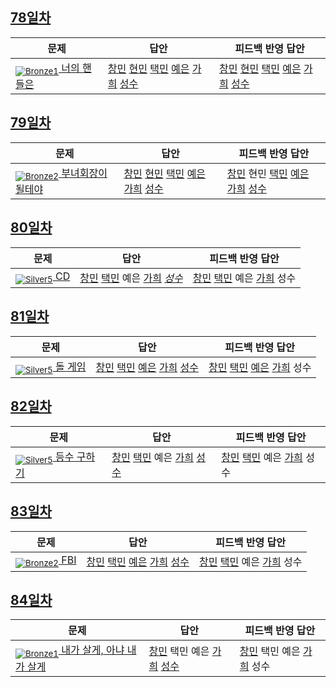 [Unrated]: https://user-images.githubusercontent.com/33937365/126247607-85783912-c11a-4d50-ac36-8cc7dcb75cd2.png
[Bronze5]: https://user-images.githubusercontent.com/33937365/126247611-e362d727-17a4-4737-a232-5827e185ab7c.png
[Bronze4]: https://user-images.githubusercontent.com/33937365/126247612-89cbc675-e1d4-43a2-950b-1cb014dca697.png
[Bronze3]: https://user-images.githubusercontent.com/33937365/126247613-b8408610-7bc4-40f8-804f-a30a45ddbb68.png
[Bronze2]: https://user-images.githubusercontent.com/33937365/126247614-d85dc6ff-a520-4c00-82bd-eb593b156bd8.png
[Bronze1]: https://user-images.githubusercontent.com/33937365/126247616-04b2ab30-9891-4b7b-8cb4-38e99b97e834.png
[Silver5]: https://user-images.githubusercontent.com/33937365/126247618-38c5c905-672b-4d75-808e-8a7d45ea577d.png
[Silver4]: https://user-images.githubusercontent.com/33937365/126247620-ba2d1b96-b0aa-4b88-80c5-71569c69bbc3.png
[Silver3]: https://user-images.githubusercontent.com/33937365/126247621-1b55b7f4-3a79-4348-8a63-f00c1813853e.png
[Silver2]: https://user-images.githubusercontent.com/33937365/126247622-a83b30a9-6618-4593-b775-6f6730afd3f6.png
[Silver1]: https://user-images.githubusercontent.com/33937365/126247625-8d82f8ab-6f95-4ef8-a243-be31f548596e.png

## [78일차](Day78)

| 문제                 | 답안 | 피드백 반영 답안 |
| -------------------- | ---- | ---------------- |
| [<sub>![Bronze1]</sub> 너의 핸들은](https://www.acmicpc.net/problem/15819) | [창민](Day78/kcm_15819.java) [현민](Day78/shm_15819.java) [택민](Day78/jtm_15819.java) [예은](Day78/lye_15819.py) [가희](Day78/kkh_15819.java) [성수](Day78/ass_15819.java) | [창민](Day78/kcm_15819.java) [현민](Day78/shm_15819.java) [택민](Day78/jtm_15819.java) [예은](Day78/lye_15819.py) [가희](Day78/kkh_15819.java) [성수](Day78/ass_15819.java)             |

## [79일차](Day79)

| 문제                 | 답안 | 피드백 반영 답안 |
| -------------------- | ---- | ---------------- |
| [<sub>![Bronze2]</sub> 부녀회장이 될테야](https://www.acmicpc.net/problem/2775) | [창민](Day79/kcm_2775.java) [현민](Day79/shm_2775.java) [택민](Day79/jtm_2775.java) [예은](Day79/lye_2775.py) [가희](Day79/kkh_2775.java) [성수](Day79/ass_2775.java) | [창민](Day79/kcm_2775.java) 현민 [택민](Day79/jtm_2775.java) [예은](Day79/lye_2775.py) [가희](Day79/kkh_2775.java) [성수](Day79/ass_2775.java)             |

## [80일차](Day80)

| 문제                 | 답안 | 피드백 반영 답안 |
| -------------------- | ---- | ---------------- |
| [<sub>![Silver5]</sub> CD](https://www.acmicpc.net/problem/4158) | [창민](Day80/kcm_4158.java) [택민](Day80/jtm_4158.java) 예은 [가희](Day80/kkh_4158.java) *[성수](Day80/ass_4158.java)* | [창민](Day80/kcm_4158.java) [택민](Day80/jtm_4158.java) 예은 [가희](Day80/kkh_4158.java) 성수             |

## [81일차](Day81)

| 문제                 | 답안 | 피드백 반영 답안 |
| -------------------- | ---- | ---------------- |
| [<sub>![Silver5]</sub> 돌 게임](https://www.acmicpc.net/problem/9655) | [창민](Day81/kcm_9655.java) [택민](Day81/jtm_9655.java) [예은](Day81/lye_9655.py) [가희](Day81/kkh_9655.java) [성수](Day81/ass_9655.java) | [창민](Day81/kcm_9655.java) [택민](Day81/jtm_9655.java) [예은](Day81/lye_9655.py) [가희](Day81/kkh_fb_9655.java) 성수             |

## [82일차](Day82)

| 문제                 | 답안 | 피드백 반영 답안 |
| -------------------- | ---- | ---------------- |
| [<sub>![Silver5]</sub> 등수 구하기](https://www.acmicpc.net/problem/1205) | [창민](Day82/kcm_1205.java) [택민](Day82/jtm_1205.java) 예은 [가희](Day82/kkh_1205.java) [성수](Day82/ass_1205.java) | [창민](Day82/kcm_1205.java) [택민](Day82/jtm_1205.java) 예은 [가희](Day82/kkh_1205.java) 성수             |

## [83일차](Day83)

| 문제                 | 답안 | 피드백 반영 답안 |
| -------------------- | ---- | ---------------- |
| [<sub>![Bronze2]</sub> FBI](https://www.acmicpc.net/problem/2857) | [창민](Day83/kcm_2857.java) [택민](Day83/jtm_2857.java) [예은](Day83/lye_2857.py) [가희](Day83/kkh_2857.java) [성수](Day83/ass_2857.java)| [창민](Day83/kcm_2857.java) [택민](Day83/jtm_2857.java)  예은 [가희](Day83/kkh_2857.java) 성수             |

## [84일차](Day84)

| 문제                 | 답안 | 피드백 반영 답안 |
| -------------------- | ---- | ---------------- |
| [<sub>![Bronze1]</sub> 내가 살게, 아냐 내가 살게](https://www.acmicpc.net/problem/18229) | [창민](Day84/kcm_18229.java) 택민 예은 [가희](Day84/kkh_18229.java) [성수](Day84/ass_18229.java) | [창민](Day84/kcm_18229.java) 택민 예은 [가희](Day84/kkh_18229.java) 성수             |
